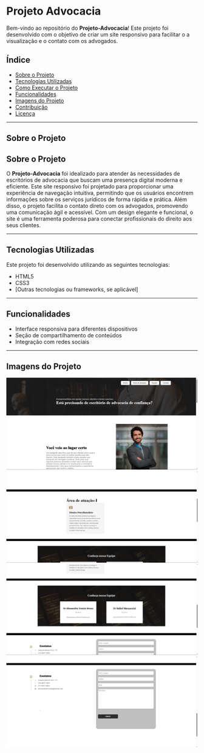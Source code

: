 # Projeto Advocacia

Bem-vindo ao repositório do **Projeto-Advocacia**! Este projeto foi desenvolvido com o objetivo de criar um site responsivo para facilitar o a visualização e o contato com os advogados.

## Índice

- [Sobre o Projeto](#sobre-o-projeto)
- [Tecnologias Utilizadas](#tecnologias-utilizadas)
- [Como Executar o Projeto](#como-executar-o-projeto)
- [Funcionalidades](#funcionalidades)
- [Imagens do Projeto](#imagens-do-projeto)
- [Contribuição](#contribuição)
- [Licença](#licença)

---

## Sobre o Projeto

## Sobre o Projeto

O **Projeto-Advocacia** foi idealizado para atender às necessidades de escritórios de advocacia que buscam uma presença digital moderna e eficiente. Este site responsivo foi projetado para proporcionar uma experiência de navegação intuitiva, permitindo que os usuários encontrem informações sobre os serviços jurídicos de forma rápida e prática. Além disso, o projeto facilita o contato direto com os advogados, promovendo uma comunicação ágil e acessível. Com um design elegante e funcional, o site é uma ferramenta poderosa para conectar profissionais do direito aos seus clientes.

---
## Tecnologias Utilizadas

Este projeto foi desenvolvido utilizando as seguintes tecnologias:

- HTML5
- CSS3
- [Outras tecnologias ou frameworks, se aplicável]

---

## Funcionalidades

- Interface responsiva para diferentes dispositivos
- Seção de compartilhamento de conteúdos
- Integração com redes sociais

---

## Imagens do Projeto

![Imagem do Projeto](./img/SITE%201.PNG)
![Imagem do Projeto](./img/site%202.PNG)
![Imagem do Projeto](./img/site%203.PNG)
![Imagem do Projeto](./img/site%204.PNG)

